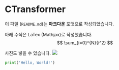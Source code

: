 # CTransformer

이 파일 (`README.md`)는 **마크다운** 포맷으로 작성되었습니다.

아래 수식은 LaTex (Mathjax)로 작성했습니다.
$$
\sum_{i=0}^{N}{i^2}
$$

사진도 넣을 수 있습니다.
![](https://avatars.githubusercontent.com/u/141701198?s=400&u=921f67440bb10719a64126d17ecd68468308e37c&v=4)


```python
print('Hello, World!')
```